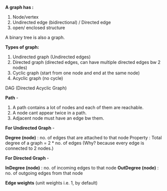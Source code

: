 **A graph has :**
1. Node/vertex
2. Undirected edge (bidirectional) / Directed edge 
3. open/ enclosed structure

A binary tree is also a graph.  

**Types of graph:**
1. Undirected graph (Undirected edges)
2. Directed graph (directed edges, can have multiple directed edges bw 2 nodes)
3. Cyclic graph (start from one node and end at the same node)
4. Acyclic graph (no cycle)

DAG (Directed Acyclic Graph)

**Path** - 
1. A path contains a lot of nodes and each of them are reachable.
2. A node cant appear twice in a path.
3. Adjacent node must have an edge bw them.

**For Undirected Graph** -

**Degree (node)** : no. of edges that are attached to that node 
Property : Total degree of a graph = 2 * no. of edges (Why? because every edge is connected to 2 nodes.)

**For Directed Graph** -

**InDegree (node)** : no. of incoming edges to that node 
**OutDegree (node)** : no. of outgoing edges from that node 

**Edge weights** (unit weights i.e. 1, by default)
